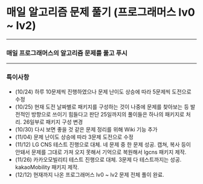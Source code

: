# 매일 알고리즘 문제 풀기 (프로그래머스 lv0 ~ lv2)


-------------

### 매일 프로그래머스의 알고리즘 문제를 풀고 푸시

------------

### 특이사항
 - (10/24) 하루 10문제씩 진행하였으나 문제 난이도 상승에 따라 5문제씩 도전으로 수정
 - (10/25) 현재 도전 날짜별로 패키지를 구성하는 것이 나중에 문제를 찾아보는 등 발전적인 방향으로 쓰이기 힘들다고 판단 25일까지의 풀이들은 하나의 패키지로 처리. 26일부로 패키지 구성 변경
 - (10/30) 다시 보면 좋을 것 같은 문제 정리를 위해 Wiki 기능 추가
 - (11/04) 문제 난이도 상승에 따라 3문제 도전으로 수정
 - (11/12) LG CNS 테스트 진행으로 대체. 네 문제 중 한 문제 성공. 캡쳐, 복사 등이 안돼서 문제를 그대로 가져 오지 못해서 기억으로 복원해서 lgcns 패키지 제작.
 - (11/26) 카카오모빌리티 테스트 진행으로 대체. 3문제 다 테스트까지는 성공. kakaoMobility 패키지 제작.
 - (12/12) 현재까지 나온 프로그래머스 lv0 ~ lv2 문제 전체 풀이 완료.
